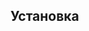 <pkg :name="'bootscripts'" instsize showsbu2></pkg>
## Установка
<package-script :package="'bootscripts'" :type="'install'"></package-script>

<script>
	new Vue({ el: '#main' })
</script> 
